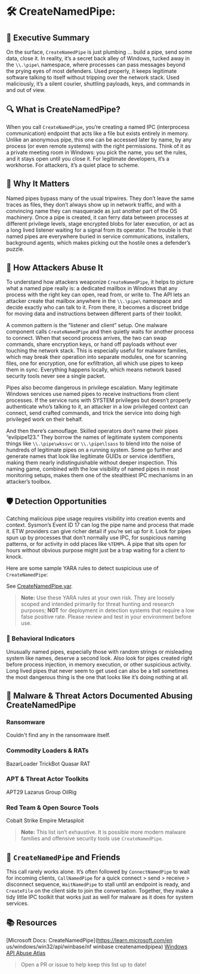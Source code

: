 # 🛠️ CreateNamedPipe: 

## 🚀 Executive Summary
On the surface, `CreateNamedPipe` is just plumbing ... build a pipe, send some data, close it. In reality, it’s a secret back alley of Windows, tucked away in the `\\.\pipe\` namespace, where processes can pass messages beyond the prying eyes of most defenders. Used properly, it keeps legitimate software talking to itself without tripping over the network stack. Used maliciously, it’s a silent courier, shuttling payloads, keys, and commands in and out of view.

## 🔍 What is CreateNamedPipe?
When you call `CreateNamedPipe`, you’re creating a named IPC (interprocess communication) endpoint that acts like a file but exists entirely in memory. Unlike an anonymous pipe, this one can be accessed later by name, by any process (or even remote systems) with the right permissions. Think of it as a private meeting room in Windows: you pick the name, you set the rules, and it stays open until you close it. For legitimate developers, it’s a workhorse. For attackers, it’s a quiet place to scheme.

## 🚩 Why It Matters
Named pipes bypass many of the usual tripwires. They don’t leave the same traces as files, they don’t always show up in network traffic, and with a convincing name they can masquerade as just another part of the OS machinery. Once a pipe is created, it can ferry data between processes at different privilege levels, stage encrypted blobs for later execution, or act as a long lived listener waiting for a signal from its operator. The trouble is that named pipes are everywhere buried in service communications, installers, background agents, which makes picking out the hostile ones a defender’s puzzle.

## 🧬 How Attackers Abuse It
To understand how attackers weaponize `CreateNamedPipe`, it helps to picture what a named pipe really is: a dedicated mailbox in Windows that any process with the right key can open, read from, or write to. The API lets an attacker create that mailbox anywhere in the `\\.\pipe\` namespace and decide exactly who can talk to it. From there, it becomes a discreet bridge for moving data and instructions between different parts of their toolkit.

A common pattern is the “listener and client” setup. One malware component calls `CreateNamedPipe` and then quietly waits for another process to connect. When that second process arrives, the two can swap commands, share encryption keys, or hand off payloads without ever touching the network stack. This is especially useful for malware families, which may break their operation into separate modules, one for scanning files, one for encryption, one for exfiltration, all which use pipes to keep them in sync. Everything happens locally, which means network based security tools never see a single packet.

Pipes also become dangerous in privilege escalation. Many legitimate Windows services use named pipes to receive instructions from client processes. If the service runs with SYSTEM privileges but doesn’t properly authenticate who’s talking to it, an attacker in a low privileged context can connect, send crafted commands, and trick the service into doing high privileged work on their behalf.

And then there’s camouflage. Skilled operators don’t name their pipes “evilpipe123.” They borrow the names of legitimate system components things like `\\.\pipe\wkssvc` or `\\.\pipe\lsass` to blend into the noise of hundreds of legitimate pipes on a running system. Some go further and generate names that look like legitimate GUIDs or service identifiers, making them nearly indistinguishable without deeper inspection. This naming game, combined with the low visibility of named pipes in most monitoring setups, makes them one of the stealthiest IPC mechanisms in an attacker’s toolbox.

## 🛡️ Detection Opportunities
Catching malicious pipe usage requires visibility into creation events and context. Sysmon’s Event ID 17 can log the pipe name and process that made it. ETW providers can give richer detail if you’re set up for it. Look for pipes spun up by processes that don’t normally use IPC, for suspicious naming patterns, or for activity in odd places like `%TEMP%`. A pipe that sits open for hours without obvious purpose might just be a trap waiting for a client to knock.

Here are some sample YARA rules to detect suspicious use of `CreateNamedPipe`:

See [CreateNamedPipe.yar](./CreateNamedPipe.yar).

> **Note:** Use these YARA rules at your own risk. They are loosely scoped and intended primarily for threat hunting and research purposes; **NOT** for deployment in detection systems that require a low false positive rate. Please review and test in your environment before use.

### 🐾 Behavioral Indicators
Unusually named pipes, especially those with random strings or misleading system like names, deserve a second look. Also look for  pipes created right before process injection, in memory execution, or other suspicious activity. Long lived pipes that never seem to get used can also be a tell sometimes the most dangerous thing is the one that looks like it’s doing nothing at all.

## 🦠 Malware & Threat Actors Documented Abusing CreateNamedPipe

### **Ransomware**
  Couldn't find any in the ransomware itself.

### **Commodity Loaders & RATs**
  BazarLoader
  TrickBot
  Quasar RAT

### **APT & Threat Actor Toolkits**
   APT29
   Lazarus Group
   OilRig

### **Red Team & Open Source Tools**
  Cobalt Strike
  Empire
  Metasploit

> **Note:** This list isn’t exhaustive. It is possible more modern malware families and offensive security tools use `CreateNamedPipe`.

## 🧵 `CreateNamedPipe` and Friends
This call rarely works alone. It’s often followed by `ConnectNamedPipe` to wait for incoming clients, `CallNamedPipe` for a quick connect > send > receive > disconnect sequence, `WaitNamedPipe` to stall until an endpoint is ready, and `CreateFile` on the client side to join the conversation. Together, they make a tidy little IPC toolkit that works just as well for malware as it does for system services.

## 📚 Resources
  [Microsoft Docs: CreateNamedPipe](https://learn.microsoft.com/en us/windows/win32/api/winbase/nf winbase createnamedpipea)
  [Windows API Abuse Atlas](https://github.com/danafaye/WindowsAPIAbuseAtlas)

> Open a PR or issue to help keep this list up to date!